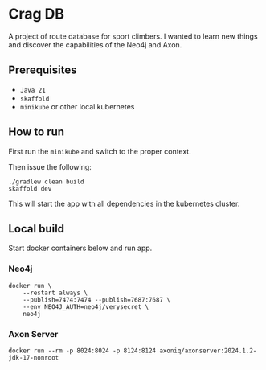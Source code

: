 # Crag DB
A project of route database for sport climbers. I wanted to learn new things and discover the capabilities of the Neo4j and Axon.

## Prerequisites
- `Java 21`
- `skaffold`
- `minikube` or other local kubernetes


## How to run
First run the `minikube` and switch to the proper context.

Then issue the following:

```shell
./gradlew clean build
skaffold dev
```

This will start the app with all dependencies in the kubernetes cluster.

## Local build

Start docker containers below and run app.

### Neo4j
```shell
docker run \
    --restart always \
    --publish=7474:7474 --publish=7687:7687 \
    --env NEO4J_AUTH=neo4j/verysecret \
    neo4j
```

### Axon Server
```shell
docker run --rm -p 8024:8024 -p 8124:8124 axoniq/axonserver:2024.1.2-jdk-17-nonroot
```
